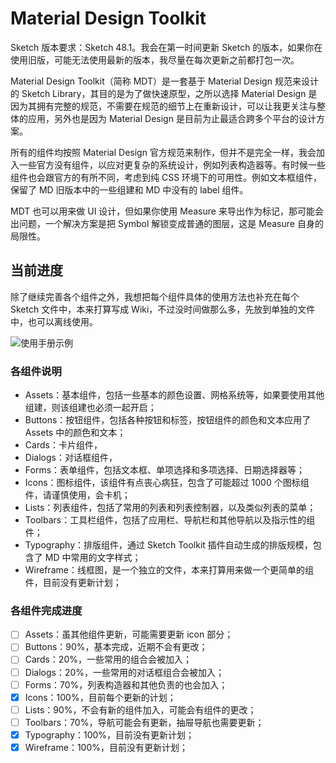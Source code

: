 # Material Design Toolkit

Sketch 版本要求：Sketch 48.1。我会在第一时间更新 Sketch 的版本，如果你在使用旧版，可能无法使用最新的版本，我尽量在每次更新之前都打包一次。

Material Design Toolkit（简称 MDT）是一套基于 Material Design 规范来设计的 Sketch Library，其目的是为了做快速原型，之所以选择 Material Design 是因为其拥有完整的规范，不需要在规范的细节上在重新设计，可以让我更关注与整体的应用，另外也是因为 Material Design 是目前为止最适合跨多个平台的设计方案。

所有的组件均按照 Material Design 官方规范来制作，但并不是完全一样，我会加入一些官方没有组件，以应对更复杂的系统设计，例如列表构造器等。有时候一些组件也会跟官方的有所不同，考虑到纯 CSS 环境下的可用性。例如文本框组件，保留了 MD 旧版本中的一些组建和 MD 中没有的 label 组件。

MDT 也可以用来做 UI 设计，但如果你使用 Measure 来导出作为标记，那可能会出问题，一个解决方案是把 Symbol 解锁变成普通的图层，这是 Measure 自身的局限性。

## 当前进度

除了继续完善各个组件之外，我想把每个组件具体的使用方法也补充在每个 Sketch 文件中，本来打算写成 Wiki，不过没时间做那么多，先放到单独的文件中，也可以离线使用。

![使用手册示例](https://raw.githubusercontent.com/jay1803/Material-Design-Toolkit/master/statics/manual.png?raw=true)

### 各组件说明

* Assets：基本组件，包括一些基本的颜色设置、网格系统等，如果要使用其他组建，则该组建也必须一起开启；
* Buttons：按钮组件，包括各种按钮和标签，按钮组件的颜色和文本应用了 Assets 中的颜色和文本；
* Cards：卡片组件，
* Dialogs：对话框组件，
* Forms：表单组件，包括文本框、单项选择和多项选择、日期选择器等；
* Icons：图标组件，该组件有点丧心病狂，包含了可能超过 1000 个图标组件，请谨慎使用，会卡机；
* Lists：列表组件，包括了常用的列表和列表控制器，以及类似列表的菜单；
* Toolbars：工具栏组件，包括了应用栏、导航栏和其他导航以及指示性的组件；
* Typography：排版组件，通过 Sketch Toolkit 插件自动生成的排版规模，包含了 MD 中常用的文字样式；
* Wireframe：线框图，是一个独立的文件，本来打算用来做一个更简单的组件，目前没有更新计划；

### 各组件完成进度

- [ ] Assets：虽其他组件更新，可能需要更新 icon 部分；
- [ ] Buttons：90%，基本完成，近期不会有更改；
- [ ] Cards：20%，一些常用的组合会被加入；
- [ ] Dialogs：20%，一些常用的对话框组合会被加入；
- [ ] Forms：70%，列表构造器和其他负责的也会加入；
- [x] Icons：100%，目前每个更新的计划；
- [ ] Lists：90%，不会有新的组件加入，可能会有组件的更改；
- [ ] Toolbars：70%，导航可能会有更新，抽屉导航也需要更新；
- [x] Typography：100%，目前没有更新计划；
- [x] Wireframe：100%，目前没有更新计划；
